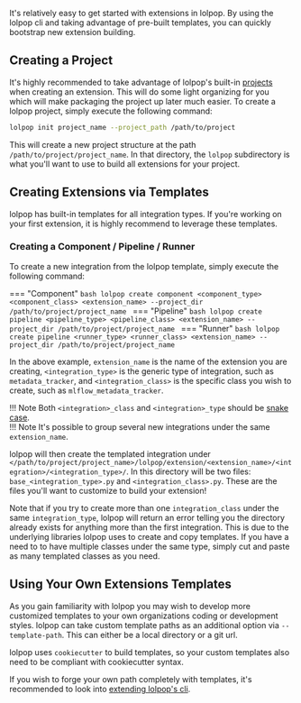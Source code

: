 
It's relatively easy to get started with extensions in lolpop. By using the lolpop cli and taking advantage of pre-built templates, you can quickly bootstrap new extension building. 


## Creating a Project

It's highly recommended to take advantage of lolpop's built-in [projects](lolpop_projects.md) when creating an extension. This will do some light organizing for you which will make packaging the project up later much easier. To create a lolpop project, simply execute the following command: 

```bash
lolpop init project_name --project_path /path/to/project
```

This will create a new project structure at the path `/path/to/project/project_name`. In that directory, the `lolpop` subdirectory is what you'll want to use to build all extensions for your project. 

## Creating Extensions via Templates 

lolpop has built-in templates for all integration types. If you're working on your first extension, it is highly recommend to leverage these templates. 

### Creating a Component / Pipeline / Runner

To create a new integration from the lolpop template, simply execute the following command: 

=== "Component"
    ```bash
    lolpop create component <component_type> <component_class> <extension_name> --project_dir /path/to/project/project_name
    ```
=== "Pipeline" 
    ```bash
    lolpop create pipeline <pipeline_type> <pipeline_class> <extension_name> --project_dir /path/to/project/project_name
    ```
=== "Runner" 
    ```bash
    lolpop create pipeline <runner_type> <runner_class> <extension_name> --project_dir /path/to/project/project_name
    ```

In the above example, `extension_name` is the name of the extension you are creating, `<integration_type>` is the generic type of integration, such as `metadata_tracker`, and `<integration_class>` is the specific class you wish to create, such as `mlflow_metadata_tracker`.

!!! Note 
    Both `<integration>_class` and `<integration>_type` should be [snake case](https://en.wikipedia.org/wiki/Snake_case).  
!!! Note
    It's possible to group several new integrations under the same `extension_name`.

lolpop will then create the templated integration under `</path/to/project/project_name>/lolpop/extension/<extension_name>/<integration>/<integration_type>/`. In this directory will be two files: `base_<integration_type>.py` and `<integration_class>.py`. These are the files you'll want to customize to build your extension!

Note that if you try to create more than one `integration_class` under the same `integration_type`, lolpop will return an error telling you the directory already exists for anything more than the first integration. This is due to the underlying libraries lolpop uses to create and copy templates. If you have a need to to have multiple classes under the same type, simply cut and paste as many templated classes as you need. 

## Using Your Own Extensions Templates

As you gain familiarity with lolpop you may wish to develop more customized templates to your own organizations coding or development styles. lolpop can take custom template paths as an additional option via `--template-path`. This can either be a local directory or a git url. 

lolpop uses `cookiecutter` to build templates, so your custom templates also need to be compliant with cookiecutter syntax. 

If you wish to forge your own path completely with templates, it's recommended to look into [extending lolpop's cli](cli_extensions.md).